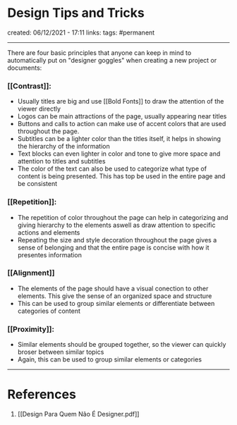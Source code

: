 # Design Tips and Tricks
created: 06/12/2021 - 17:11
links:
tags: #permanent

---

There are four basic principles that anyone can keep in mind to automatically put on "designer goggles" when creating a new project or documents:

### [[Contrast]]:
- Usually titles are big and use [[Bold Fonts]] to draw the attention of the viewer directly
- Logos can be main attractions of the page, usually appearing near titles
- Buttons and calls to action can make use of accent colors that are used throughout the page.
- Subtitles can be a lighter color than the titles itself, it helps in showing the hierarchy of the information
- Text blocks can even lighter in color and tone to give more space and attention to titles and subtitles
- The color of the text can also be used to categorize what type of content is being presented. This has top be used in the entire page and be consistent

### [[Repetition]]:
- The repetition of color throughout the page can help in categorizing and giving hierarchy to the elements aswell as draw attention to specific actions and elements
- Repeating the size and style decoration throughout the page gives a sense of belonging and that the entire page is concise with how it presentes information

### [[Alignment]]
- The elements of the page should have a visual conection to other elements. This give the sense of an organized space and structure
- This can be used to group similar elements or differentiate between categories of content

### [[Proximity]]:
- Similar elements should be grouped together, so the viewer can quickly broser between similar topics
- Again, this can be used to group similar elements or categories

---

# References
1. [[Design Para Quem Não É Designer.pdf]]